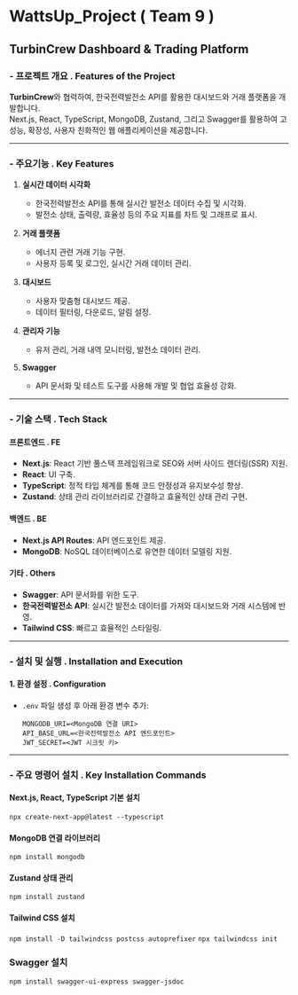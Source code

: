 # WattsUp_Project ( Team 9 )

## TurbinCrew Dashboard & Trading Platform

### - 프로젝트 개요 . Features of the Project

**TurbinCrew**와 협력하여, 한국전력발전소 API를 활용한 대시보드와 거래 플랫폼을 개발합니다.  
Next.js, React, TypeScript, MongoDB, Zustand, 그리고 Swagger를 활용하여 고성능, 확장성, 사용자 친화적인 웹 애플리케이션을 제공합니다.

---

### - 주요기능 . Key Features

1. **실시간 데이터 시각화**

   - 한국전력발전소 API를 통해 실시간 발전소 데이터 수집 및 시각화.
   - 발전소 상태, 출력량, 효율성 등의 주요 지표를 차트 및 그래프로 표시.

2. **거래 플랫폼**

   - 에너지 관련 거래 기능 구현.
   - 사용자 등록 및 로그인, 실시간 거래 데이터 관리.

3. **대시보드**

   - 사용자 맞춤형 대시보드 제공.
   - 데이터 필터링, 다운로드, 알림 설정.

4. **관리자 기능**

   - 유저 관리, 거래 내역 모니터링, 발전소 데이터 관리.

5. **Swagger**
   - API 문서화 및 테스트 도구를 사용해 개발 및 협업 효율성 강화.

---

### - 기술 스택 . Tech Stack

#### **프론트엔드 . FE**

- **Next.js**: React 기반 풀스택 프레임워크로 SEO와 서버 사이드 렌더링(SSR) 지원.
- **React**: UI 구축.
- **TypeScript**: 정적 타입 체계를 통해 코드 안정성과 유지보수성 향상.
- **Zustand**: 상태 관리 라이브러리로 간결하고 효율적인 상태 관리 구현.

#### **백엔드 . BE**

- **Next.js API Routes**: API 엔드포인트 제공.
- **MongoDB**: NoSQL 데이터베이스로 유연한 데이터 모델링 지원.

#### **기타 . Others**

- **Swagger**: API 문서화를 위한 도구.
- **한국전력발전소 API**: 실시간 발전소 데이터를 가져와 대시보드와 거래 시스템에 반영.
- **Tailwind CSS**: 빠르고 효율적인 스타일링.

---

### - 설치 및 실행 . Installation and Execution

#### 1. **환경 설정 . Configuration**

- `.env` 파일 생성 후 아래 환경 변수 추가:
  ```env
  MONGODB_URI=<MongoDB 연결 URI>
  API_BASE_URL=<한국전력발전소 API 엔드포인트>
  JWT_SECRET=<JWT 시크릿 키>
  ```

---

### - 주요 명령어 설치 . Key Installation Commands

#### Next.js, React, TypeScript 기본 설치

`npx create-next-app@latest --typescript`

#### MongoDB 연결 라이브러리

`npm install mongodb`

#### Zustand 상태 관리

`npm install zustand`

#### Tailwind CSS 설치

`npm install -D tailwindcss postcss autoprefixer`
`npx tailwindcss init`

### Swagger 설치

`npm install swagger-ui-express swagger-jsdoc`
